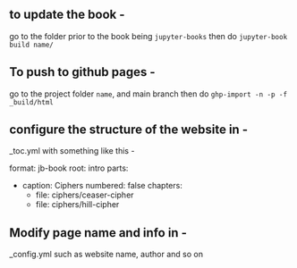 ## to update the book - 
go to the folder prior to the book being `jupyter-books` 
then do `jupyter-book build name/` 

## To push to github pages -
go to the project folder `name`, and main branch 
then do  `ghp-import -n -p -f _build/html` 

## configure the structure of the website in -
_toc.yml with something like this - 

format: jb-book
root: intro
parts:
  - caption: Ciphers
    numbered: false
    chapters:
      - file: ciphers/ceaser-cipher
      - file: ciphers/hill-cipher

## Modify page name and info in - 
_config.yml
such as website name, author and so on
